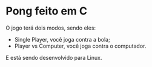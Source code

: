 # Pong feito em C

O jogo terá dois modos, sendo eles:
- Single Player, você joga contra a bola;
- Player vs Computer, você joga contra o computador.

E está sendo desenvolvido para Linux.
